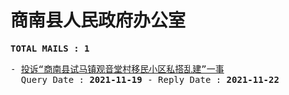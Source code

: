 # 商南县人民政府办公室
<pre><b>TOTAL MAILS : 1</b></pre>
<pre>
- <a href="../../categories/mails/8214.md">投诉“商南县试马镇观音堂村移民小区私搭乱建”一事</a><br/>  Query Date : <b>2021-11-19</b> - Reply Date : <b>2021-11-22</b>
</pre>
